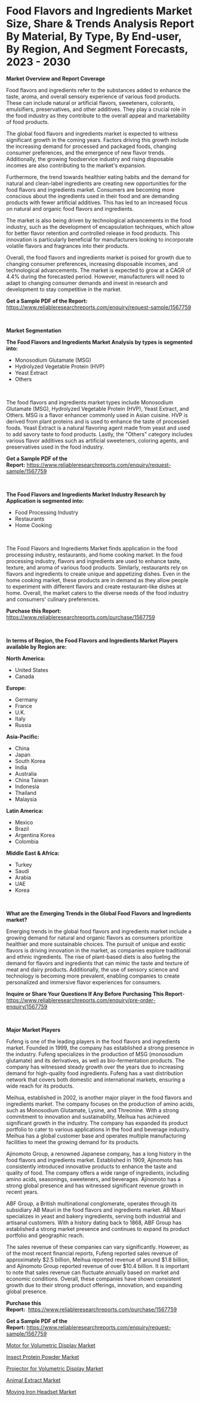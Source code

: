 <p><h1>Food Flavors and Ingredients Market Size, Share & Trends Analysis Report By Material, By Type, By End-user, By Region, And Segment Forecasts, 2023 - 2030</h1></p><p><strong>Market Overview and Report Coverage</strong></p>
<p><p>Food flavors and ingredients refer to the substances added to enhance the taste, aroma, and overall sensory experience of various food products. These can include natural or artificial flavors, sweeteners, colorants, emulsifiers, preservatives, and other additives. They play a crucial role in the food industry as they contribute to the overall appeal and marketability of food products.</p><p>The global food flavors and ingredients market is expected to witness significant growth in the coming years. Factors driving this growth include the increasing demand for processed and packaged foods, changing consumer preferences, and the emergence of new flavor trends. Additionally, the growing foodservice industry and rising disposable incomes are also contributing to the market's expansion.</p><p>Furthermore, the trend towards healthier eating habits and the demand for natural and clean-label ingredients are creating new opportunities for the food flavors and ingredients market. Consumers are becoming more conscious about the ingredients used in their food and are demanding products with fewer artificial additives. This has led to an increased focus on natural and organic food flavors and ingredients.</p><p>The market is also being driven by technological advancements in the food industry, such as the development of encapsulation techniques, which allow for better flavor retention and controlled release in food products. This innovation is particularly beneficial for manufacturers looking to incorporate volatile flavors and fragrances into their products.</p><p>Overall, the food flavors and ingredients market is poised for growth due to changing consumer preferences, increasing disposable incomes, and technological advancements. The market is expected to grow at a CAGR of 4.4% during the forecasted period. However, manufacturers will need to adapt to changing consumer demands and invest in research and development to stay competitive in the market.</p></p>
<p><strong>Get a Sample PDF of the Report:</strong> <a href="https://www.reliableresearchreports.com/enquiry/request-sample/1567759">https://www.reliableresearchreports.com/enquiry/request-sample/1567759</a></p>
<p>&nbsp;</p>
<p><strong>Market Segmentation</strong></p>
<p><strong>The Food Flavors and Ingredients Market Analysis by types is segmented into:</strong></p>
<p><ul><li>Monosodium Glutamate (MSG)</li><li>Hydrolyzed Vegetable Protein (HVP)</li><li>Yeast Extract</li><li>Others</li></ul></p>
<p>&nbsp;</p>
<p><p>The food flavors and ingredients market types include Monosodium Glutamate (MSG), Hydrolyzed Vegetable Protein (HVP), Yeast Extract, and Others. MSG is a flavor enhancer commonly used in Asian cuisine. HVP is derived from plant proteins and is used to enhance the taste of processed foods. Yeast Extract is a natural flavoring agent made from yeast and used to add savory taste to food products. Lastly, the "Others" category includes various flavor additives such as artificial sweeteners, coloring agents, and preservatives used in the food industry.</p></p>
<p><strong>Get a Sample PDF of the Report:</strong>&nbsp;<a href="https://www.reliableresearchreports.com/enquiry/request-sample/1567759">https://www.reliableresearchreports.com/enquiry/request-sample/1567759</a></p>
<p>&nbsp;</p>
<p><strong>The Food Flavors and Ingredients Market Industry Research by Application is segmented into:</strong></p>
<p><ul><li>Food Processing Industry</li><li>Restaurants</li><li>Home Cooking</li></ul></p>
<p>&nbsp;</p>
<p><p>The Food Flavors and Ingredients Market finds application in the food processing industry, restaurants, and home cooking market. In the food processing industry, flavors and ingredients are used to enhance taste, texture, and aroma of various food products. Similarly, restaurants rely on flavors and ingredients to create unique and appetizing dishes. Even in the home cooking market, these products are in demand as they allow people to experiment with different flavors and create restaurant-like dishes at home. Overall, the market caters to the diverse needs of the food industry and consumers' culinary preferences.</p></p>
<p><strong>Purchase this Report:</strong>&nbsp; <a href="https://www.reliableresearchreports.com/purchase/1567759">https://www.reliableresearchreports.com/purchase/1567759</a></p>
<p>&nbsp;</p>
<p><strong>In terms of Region, the Food Flavors and Ingredients Market Players available by Region are:</strong></p>
<p>
    <p> <strong> North America: </strong>
        <ul>
            <li>United States</li>
            <li>Canada</li>
        </ul>
        </p> 
    <p> <strong> Europe: </strong>
        <ul>
            <li>Germany</li>
            <li>France</li>
            <li>U.K.</li>
            <li>Italy</li>
            <li>Russia</li>
        </ul>
        </p> 
    <p> <strong> Asia-Pacific: </strong>
        <ul>
            <li>China</li>
            <li>Japan</li>
            <li>South Korea</li>
            <li>India</li>
            <li>Australia</li>
            <li>China Taiwan</li>
            <li>Indonesia</li>
            <li>Thailand</li>
            <li>Malaysia</li>
        </ul>
        </p> 
    <p> <strong> Latin America: </strong>
        <ul>
            <li>Mexico</li>
            <li>Brazil</li>
            <li>Argentina Korea</li>
            <li>Colombia</li>
        </ul>
        </p> 
    <p> <strong> Middle East & Africa: </strong>
        <ul>
            <li>Turkey</li>
            <li>Saudi</li>
            <li>Arabia</li>
            <li>UAE</li>
            <li>Korea</li>
        </ul>
    </p>
    </p>
<p>&nbsp;</p>
<p><strong>What are the Emerging Trends in the Global Food Flavors and Ingredients market?</strong></p>
<p><p>Emerging trends in the global food flavors and ingredients market include a growing demand for natural and organic flavors as consumers prioritize healthier and more sustainable choices. The pursuit of unique and exotic flavors is driving innovation in the market, as companies explore traditional and ethnic ingredients. The rise of plant-based diets is also fueling the demand for flavors and ingredients that can mimic the taste and texture of meat and dairy products. Additionally, the use of sensory science and technology is becoming more prevalent, enabling companies to create personalized and immersive flavor experiences for consumers.</p></p>
<p><strong>Inquire or Share Your Questions If Any Before Purchasing This Report</strong>- <a href="https://www.reliableresearchreports.com/enquiry/pre-order-enquiry/1567759">https://www.reliableresearchreports.com/enquiry/pre-order-enquiry/1567759</a></p>
<p>&nbsp;</p>
<p><strong>Major Market Players</strong></p>
<p><p>Fufeng is one of the leading players in the food flavors and ingredients market. Founded in 1999, the company has established a strong presence in the industry. Fufeng specializes in the production of MSG (monosodium glutamate) and its derivatives, as well as bio-fermentation products. The company has witnessed steady growth over the years due to increasing demand for high-quality food ingredients. Fufeng has a vast distribution network that covers both domestic and international markets, ensuring a wide reach for its products.</p><p>Meihua, established in 2002, is another major player in the food flavors and ingredients market. The company focuses on the production of amino acids, such as Monosodium Glutamate, Lysine, and Threonine. With a strong commitment to innovation and sustainability, Meihua has achieved significant growth in the industry. The company has expanded its product portfolio to cater to various applications in the food and beverage industry. Meihua has a global customer base and operates multiple manufacturing facilities to meet the growing demand for its products.</p><p>Ajinomoto Group, a renowned Japanese company, has a long history in the food flavors and ingredients market. Established in 1909, Ajinomoto has consistently introduced innovative products to enhance the taste and quality of food. The company offers a wide range of ingredients, including amino acids, seasonings, sweeteners, and beverages. Ajinomoto has a strong global presence and has witnessed significant revenue growth in recent years.</p><p>ABF Group, a British multinational conglomerate, operates through its subsidiary AB Mauri in the food flavors and ingredients market. AB Mauri specializes in yeast and bakery ingredients, serving both industrial and artisanal customers. With a history dating back to 1868, ABF Group has established a strong market presence and continues to expand its product portfolio and geographic reach.</p><p>The sales revenue of these companies can vary significantly. However, as of the most recent financial reports, Fufeng reported sales revenue of approximately $2.5 billion, Meihua reported revenue of around $1.8 billion, and Ajinomoto Group reported revenue of over $10.4 billion. It is important to note that sales revenue can fluctuate annually based on market and economic conditions. Overall, these companies have shown consistent growth due to their strong product offerings, innovation, and expanding global presence.</p></p>
<p><strong>Purchase this Report:</strong>&nbsp;&nbsp;<a href="https://www.reliableresearchreports.com/purchase/1567759">https://www.reliableresearchreports.com/purchase/1567759</a></p>
<p></p>
<p><strong>Get a Sample PDF of the Report:</strong>&nbsp;<a href="https://www.reliableresearchreports.com/enquiry/request-sample/1567759">https://www.reliableresearchreports.com/enquiry/request-sample/1567759</a></p>
<p><p><a href="https://www.linkedin.com/pulse/motor-volumetric-display-market-challenges-opportunities-knkse/">Motor for Volumetric Display Market</a></p><p><a href="https://medium.com/@mariliehowe/insect-protein-powder-market-size-growth-forecast-2023-2030-f9c17f86b76f">Insect Protein Powder Market</a></p><p><a href="https://www.linkedin.com/pulse/projector-volumetric-display-market-research-report-provides-5rwze/">Projector for Volumetric Display Market</a></p><p><a href="https://medium.com/@caligoldner/animal-extract-market-size-growth-forecast-2023-2030-85a12ab58bcb">Animal Extract Market</a></p><p><a href="https://www.linkedin.com/pulse/moving-iron-headset-market-share-amp-new-trends-analysis-report-lvise/">Moving Iron Headset Market</a></p></p>